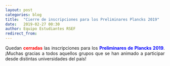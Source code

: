 ```yaml
---
layout: post
categories: blog
title:  "Cierre de inscripciones para los Preliminares Plancks 2019"
date:   2019-02-27 00:30
author: Equipo Estudiantes RSEF
redirect_from:
---
```


<p style="text-align: justify">Quedan <span style="color:red;font-weight:bold">cerradas</span> las inscripciones para los <span style="color:blue;font-weight:bold">Preliminares de Plancks 2019</span>. ¡Muchas gracias a todos aquellos grupos que se han animado a participar desde distintas universidades del país!
</p>
